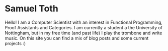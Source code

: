  # Samuel Toth

Hello! I am a Computer Scientist with an interest in Functional Programming, Proof Assistants and Categories. I am currently a student a the University of Nottingham, but in my free time (and past life) I play the trombone and write music. On this site you can find a mix of blog posts and some current projects :)